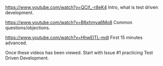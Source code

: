 https://www.youtube.com/watch?v=QCif_-r8eK4 Intro, what is test driven development. 

https://www.youtube.com/watch?v=B6xhmya6Mo8 Common questions/objections. 

https://www.youtube.com/watch?v=HhwElTL-mdI First 15 minutes advanced. 

Once these videos has been viewed. Start with Issue #1 practicing Test Driven Development.
